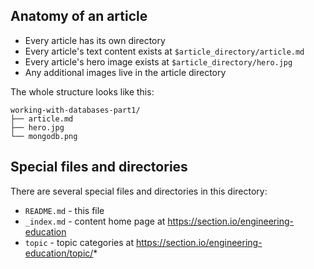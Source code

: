 ## Anatomy of an article

- Every article has its own directory
- Every article's text content exists at `$article_directory/article.md`
- Every article's hero image exists at `$article_directory/hero.jpg`
- Any additional images live in the article directory

The whole structure looks like this:

```
working-with-databases-part1/
├── article.md
├── hero.jpg
└── mongodb.png
```

## Special files and directories

There are several special files and directories in this directory:

- `README.md` - this file
- `_index.md` - content home page at https://section.io/engineering-education
- `topic` - topic categories at https://section.io/engineering-education/topic/*
